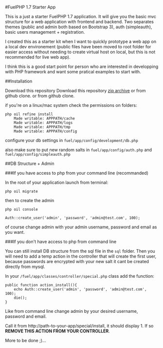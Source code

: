 #FuelPHP 1.7 Starter App

This is a just a starter FuelPHP 1.7 application.
It will give you the basic mvc structure for a web application with frontend and backend.
Two separates themes (public and admin both based on Bootstrap 3), auth (simpleauth), basic users management + registration.

I created this as a starter kit when I want to quickly prototype a web app on a local dev environement (public files have been moved to root folder for easier access without needing to create virtual host on local, but this is not recommended for live web app).

I think this is a good start point for person who are interested in developping with PHP framework and want some pratical examples to start with.


##Installation

Download this repository Download this repository [zip archive](https://github.com/yhaefliger/fuelphp-app-starter/archive/master.zip) or from github clone. or from github clone.

if you're on a linux/mac system check the permissions on folders:
``` 
php oil refine install
    Made writable: APPPATH/cache
    Made writable: APPPATH/logs
    Made writable: APPPATH/tmp
    Made writable: APPPATH/config
```

configure your db settings in `fuel/app/config/development/db.php`

also make sure to put new random salts in `fuel/app/config/auth.php` and `fuel/app/config/simpleauth.php`

##DB Structure + Admin

###If you have access to php from your command line (recommanded) 

In the root of your application launch from terminal:
```
php oil migrate
```

then to create the admin

```
php oil console

Auth::create_user('admin', 'password', 'admin@test.com', 100); 
```

of course change admin with your admin username, password and email as you want.

###If you don't have access to php from command line

You can still install DB structure from the sql file in the `sql` folder.
Then you will need to add a temp action in the controller that will create the first user, because passwords are encrypted with your new salt it cant be created directly from mysql.

In your `/fuel/app/classes/controller/special.php` class add the function:

```
public function action_install(){
    echo Auth::create_user('admin', 'password', 'admin@test.com', 100);
    die();
}
```

Like from command line change admin by your desired username, password and email.

Call it from http://path-to-your-app/special/install, it should display 1. If so **REMOVE THIS ACTION FROM YOUR CONTROLLER**.



More to be done ;)...
